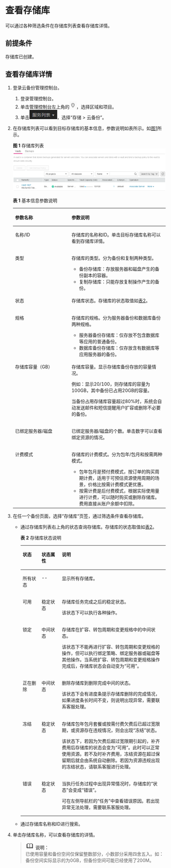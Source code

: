# 查看存储库<a name="cbr_03_0002"></a>

可以通过各种筛选条件在存储库列表查看存储库详情。

## 前提条件<a name="section451227271115"></a>

存储库已创建。

## 查看存储库详情<a name="section176932024121119"></a>

1.  登录云备份管理控制台。
    1.  登录管理控制台。
    2.  单击管理控制台左上角的![](figures/icon-region.png)，选择区域和项目。
    3.  单击![](figures/icon-list.png)，选择“存储 \> 云备份”。

2.  在存储库列表可以看到目标存储库的基本信息，参数说明如表所示。如[图1](#fig10889142793018)所示。

    **图 1**  存储库列表<a name="fig10889142793018"></a>  
    ![](figures/存储库列表.png "存储库列表")

    **表 1**  基本信息参数说明

    <a name="table6348635182914"></a>
    <table><thead align="left"><tr id="row2347123552920"><th class="cellrowborder" valign="top" width="36.95%" id="mcps1.2.3.1.1"><p id="p1334719358292"><a name="p1334719358292"></a><a name="p1334719358292"></a>参数名称</p>
    </th>
    <th class="cellrowborder" valign="top" width="63.05%" id="mcps1.2.3.1.2"><p id="p1834733518293"><a name="p1834733518293"></a><a name="p1834733518293"></a>参数说明</p>
    </th>
    </tr>
    </thead>
    <tbody><tr id="row434733518296"><td class="cellrowborder" valign="top" width="36.95%" headers="mcps1.2.3.1.1 "><p id="p10347143552912"><a name="p10347143552912"></a><a name="p10347143552912"></a>名称/ID</p>
    </td>
    <td class="cellrowborder" valign="top" width="63.05%" headers="mcps1.2.3.1.2 "><p id="p63471435162916"><a name="p63471435162916"></a><a name="p63471435162916"></a>存储库的名称和ID。单击目标存储库名称可以看到存储库详情。</p>
    </td>
    </tr>
    <tr id="row123471035162920"><td class="cellrowborder" valign="top" width="36.95%" headers="mcps1.2.3.1.1 "><p id="p6347203518291"><a name="p6347203518291"></a><a name="p6347203518291"></a>类型</p>
    </td>
    <td class="cellrowborder" valign="top" width="63.05%" headers="mcps1.2.3.1.2 "><p id="p1934713519299"><a name="p1934713519299"></a><a name="p1934713519299"></a>存储库的类型。分为备份和复制两种类型。</p>
    <a name="ul12347133516293"></a><a name="ul12347133516293"></a><ul id="ul12347133516293"><li>备份存储库：存放服务器和磁盘产生的备份副本的容器。</li><li>复制存储库：只能存放复制操作产生的备份。</li></ul>
    </td>
    </tr>
    <tr id="row19347183502917"><td class="cellrowborder" valign="top" width="36.95%" headers="mcps1.2.3.1.1 "><p id="p63474358296"><a name="p63474358296"></a><a name="p63474358296"></a>状态</p>
    </td>
    <td class="cellrowborder" valign="top" width="63.05%" headers="mcps1.2.3.1.2 "><p id="p3347183552919"><a name="p3347183552919"></a><a name="p3347183552919"></a>存储库状态。存储库的状态取值如<a href="#table18768121721316">表2</a>。</p>
    </td>
    </tr>
    <tr id="row33481035102910"><td class="cellrowborder" valign="top" width="36.95%" headers="mcps1.2.3.1.1 "><p id="p9347735172917"><a name="p9347735172917"></a><a name="p9347735172917"></a>规格</p>
    </td>
    <td class="cellrowborder" valign="top" width="63.05%" headers="mcps1.2.3.1.2 "><p id="p10347193517291"><a name="p10347193517291"></a><a name="p10347193517291"></a>存储库的规格。分为服务器备份和数据库备份两种规格。</p>
    <a name="ul634863514293"></a><a name="ul634863514293"></a><ul id="ul634863514293"><li>服务器备份存储库：仅存放不包含数据库等应用的普通备份。</li><li>数据库备份存储库：仅存放含有数据库等应用服务器的备份。</li></ul>
    </td>
    </tr>
    <tr id="row834833514290"><td class="cellrowborder" valign="top" width="36.95%" headers="mcps1.2.3.1.1 "><p id="p7348535192910"><a name="p7348535192910"></a><a name="p7348535192910"></a>存储库容量（GB）</p>
    </td>
    <td class="cellrowborder" valign="top" width="63.05%" headers="mcps1.2.3.1.2 "><p id="p1434817351296"><a name="p1434817351296"></a><a name="p1434817351296"></a>存储库容量。显示存储库备份存放的容量情况。</p>
    <p id="p193481735122912"><a name="p193481735122912"></a><a name="p193481735122912"></a>例如：显示20/100，则存储库的容量为100GB，其中备份已占用20GB的容量。</p>
    <p id="p10348203562910"><a name="p10348203562910"></a><a name="p10348203562910"></a>当备份占用存储库容量超过80%时，系统会自动发送邮件和短信提醒用户扩容或删除不必要的备份。</p>
    </td>
    </tr>
    <tr id="row16348153552910"><td class="cellrowborder" valign="top" width="36.95%" headers="mcps1.2.3.1.1 "><p id="p1234823542920"><a name="p1234823542920"></a><a name="p1234823542920"></a>已绑定服务器/磁盘</p>
    </td>
    <td class="cellrowborder" valign="top" width="63.05%" headers="mcps1.2.3.1.2 "><p id="p143481235142912"><a name="p143481235142912"></a><a name="p143481235142912"></a>已绑定服务器/磁盘的个数。单击数字可以查看绑定资源的情况。</p>
    </td>
    </tr>
    <tr id="row18348435192914"><td class="cellrowborder" valign="top" width="36.95%" headers="mcps1.2.3.1.1 "><p id="p73482355291"><a name="p73482355291"></a><a name="p73482355291"></a>计费模式</p>
    </td>
    <td class="cellrowborder" valign="top" width="63.05%" headers="mcps1.2.3.1.2 "><p id="p53481135202914"><a name="p53481135202914"></a><a name="p53481135202914"></a>存储库的计费模式。分为包年/包月和按需两种模式。</p>
    <a name="ul1134833542910"></a><a name="ul1134833542910"></a><ul id="ul1134833542910"><li>包年包月是预付费模式，按订单的购买周期计费，适用于可预估资源使用周期的场景，价格比按需计费模式更优惠。</li><li>按需计费是后付费模式，根据实际使用量进行计费，可以随时购买或删除存储库。费用直接从账户余额中扣除。</li></ul>
    </td>
    </tr>
    </tbody>
    </table>

3.  在任一个备份页面，选择“存储库“页签，通过筛选条件查看存储库。

    -   通过存储库列表右上角的状态查询存储库。存储库的状态取值如[表2](#table18768121721316)。

        **表 2**  存储库状态说明

        <a name="table18768121721316"></a>
        <table><thead align="left"><tr id="row47665177139"><th class="cellrowborder" valign="top" width="13%" id="mcps1.2.4.1.1"><p id="p137661417161313"><a name="p137661417161313"></a><a name="p137661417161313"></a>状态</p>
        </th>
        <th class="cellrowborder" valign="top" width="14.000000000000002%" id="mcps1.2.4.1.2"><p id="p14766017151318"><a name="p14766017151318"></a><a name="p14766017151318"></a>状态属性</p>
        </th>
        <th class="cellrowborder" valign="top" width="73%" id="mcps1.2.4.1.3"><p id="p14766151712132"><a name="p14766151712132"></a><a name="p14766151712132"></a>说明</p>
        </th>
        </tr>
        </thead>
        <tbody><tr id="row1076641771310"><td class="cellrowborder" valign="top" width="13%" headers="mcps1.2.4.1.1 "><p id="p1766117121319"><a name="p1766117121319"></a><a name="p1766117121319"></a>所有状态</p>
        </td>
        <td class="cellrowborder" valign="top" width="14.000000000000002%" headers="mcps1.2.4.1.2 "><p id="p176671791312"><a name="p176671791312"></a><a name="p176671791312"></a>--</p>
        </td>
        <td class="cellrowborder" valign="top" width="73%" headers="mcps1.2.4.1.3 "><p id="p376661713131"><a name="p376661713131"></a><a name="p376661713131"></a>显示所有存储库。</p>
        </td>
        </tr>
        <tr id="row18767017161319"><td class="cellrowborder" valign="top" width="13%" headers="mcps1.2.4.1.1 "><p id="p77661717121315"><a name="p77661717121315"></a><a name="p77661717121315"></a>可用</p>
        </td>
        <td class="cellrowborder" valign="top" width="14.000000000000002%" headers="mcps1.2.4.1.2 "><p id="p12766151761316"><a name="p12766151761316"></a><a name="p12766151761316"></a>稳定状态</p>
        </td>
        <td class="cellrowborder" valign="top" width="73%" headers="mcps1.2.4.1.3 "><p id="p127661417131314"><a name="p127661417131314"></a><a name="p127661417131314"></a>存储库任务完成之后的稳定状态。</p>
        <p id="p47661017161317"><a name="p47661017161317"></a><a name="p47661017161317"></a>该状态下可以执行各种操作。</p>
        </td>
        </tr>
        <tr id="row576791715136"><td class="cellrowborder" valign="top" width="13%" headers="mcps1.2.4.1.1 "><p id="p07671817131315"><a name="p07671817131315"></a><a name="p07671817131315"></a>锁定</p>
        </td>
        <td class="cellrowborder" valign="top" width="14.000000000000002%" headers="mcps1.2.4.1.2 "><p id="p976761701313"><a name="p976761701313"></a><a name="p976761701313"></a>中间状态</p>
        </td>
        <td class="cellrowborder" valign="top" width="73%" headers="mcps1.2.4.1.3 "><p id="p8767191771318"><a name="p8767191771318"></a><a name="p8767191771318"></a>存储库在扩容、转包周期和变更规格中的中间状态。</p>
        <p id="p776711771310"><a name="p776711771310"></a><a name="p776711771310"></a>该状态下不能再进行扩容、转包周期和变更规格的操作，但可以执行绑定策略、绑定服务器或磁盘等其他操作。当系统扩容、转包周期和变更规格操作完成后，存储库状态会自动变为“可用”。</p>
        </td>
        </tr>
        <tr id="row976771716137"><td class="cellrowborder" valign="top" width="13%" headers="mcps1.2.4.1.1 "><p id="p7767191751314"><a name="p7767191751314"></a><a name="p7767191751314"></a>正在删除</p>
        </td>
        <td class="cellrowborder" valign="top" width="14.000000000000002%" headers="mcps1.2.4.1.2 "><p id="p107671817141312"><a name="p107671817141312"></a><a name="p107671817141312"></a>中间状态</p>
        </td>
        <td class="cellrowborder" valign="top" width="73%" headers="mcps1.2.4.1.3 "><p id="p16767151713135"><a name="p16767151713135"></a><a name="p16767151713135"></a>删除存储库到删除完成中间的状态。</p>
        <p id="p47671117121318"><a name="p47671117121318"></a><a name="p47671117121318"></a>该状态下会有进度条提示存储库删除的完成情况，如果进度条长时间不变，则说明出现异常，需要联系客服处理。</p>
        </td>
        </tr>
        <tr id="row67681179134"><td class="cellrowborder" valign="top" width="13%" headers="mcps1.2.4.1.1 "><p id="p1376711717136"><a name="p1376711717136"></a><a name="p1376711717136"></a>冻结</p>
        </td>
        <td class="cellrowborder" valign="top" width="14.000000000000002%" headers="mcps1.2.4.1.2 "><p id="p20767817141311"><a name="p20767817141311"></a><a name="p20767817141311"></a>稳定状态</p>
        </td>
        <td class="cellrowborder" valign="top" width="73%" headers="mcps1.2.4.1.3 "><p id="p147671917171311"><a name="p147671917171311"></a><a name="p147671917171311"></a>存储库包年包月套餐或按需付费欠费后已超过宽限期，或资源存在违规情况，则会出现“冻结”状态。</p>
        <p id="p1776891711314"><a name="p1776891711314"></a><a name="p1776891711314"></a>该状态下，若因为欠费后超过宽限期引起的，补齐费用后存储库的状态会变为“可用”。此时可以正常使用资源。若不及时补齐费用，冻结资源在超过保留期后就会由系统自动删除。若因为资源违规出现的冻结状态，请联系客服进行处理。</p>
        </td>
        </tr>
        <tr id="row14768101731317"><td class="cellrowborder" valign="top" width="13%" headers="mcps1.2.4.1.1 "><p id="p27682175132"><a name="p27682175132"></a><a name="p27682175132"></a>错误</p>
        </td>
        <td class="cellrowborder" valign="top" width="14.000000000000002%" headers="mcps1.2.4.1.2 "><p id="p1576861721315"><a name="p1576861721315"></a><a name="p1576861721315"></a>稳定状态</p>
        </td>
        <td class="cellrowborder" valign="top" width="73%" headers="mcps1.2.4.1.3 "><p id="p11768917141311"><a name="p11768917141311"></a><a name="p11768917141311"></a>当执行任务过程中出现异常情况时，存储库的“状态”会变成“错误”。</p>
        <p id="p476821710138"><a name="p476821710138"></a><a name="p476821710138"></a>可在左侧导航栏的“任务”中查看错误原因。若出现异常无法处理，需要联系客服处理。</p>
        </td>
        </tr>
        </tbody>
        </table>

    -   通过存储库名称和ID进行搜索。

4.  单击存储库名称，可以查看存储库的详情。

    >![](public_sys-resources/icon-note.gif) **说明：**   
    >已使用容量和备份空间仅保留整数部分，小数部分采用四舍五入。如：备份空间实际显示的为0GB，但备份空间可能已经使用了200M。  


